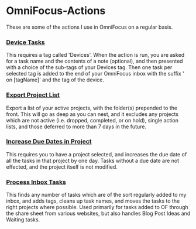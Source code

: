 # OmniFocus-Actions

These are some of the actions I use in OmniFocus on a regular basis.

### [Device Tasks](device-tasks.omnifocusjs)
This requires a tag called 'Devices'. When the action is run, you are asked for a task name and the contents of a note (optional), and then presented with a choice of the sub-tags of your Devices tag. Then one task per selected tag is added to the end of your OmniFocus inbox with the suffix ' on [tagName]' and the tag of the device.

### [Export Project List](export-project-list.omnifocusjs)
Export a list of your active projects, with the folder(s) prepended to the front. This will go as deep as you can nest, and it excludes any projects which are not active (i.e. dropped, completed, or on hold), single action lists, and those deferred to more than 7 days in the future.

### [Increase Due Dates in Project](increase_due_dates.omnifocusjs)
This requires you to have a project selected, and increases the due date of all the tasks in that project by one day. Tasks without a due date are not effected, and the project itself is not modified.

### [Process Inbox Tasks](process-inbox-tasks.omnifocusjs)
This finds any number of tasks which are of the sort regularly added to my inbox, and adds tags, cleans up task names, and moves the tasks to the right projects where possible. Used primarily for tasks added to OF through the share sheet from various websites, but also handles Blog Post Ideas and Waiting tasks.

